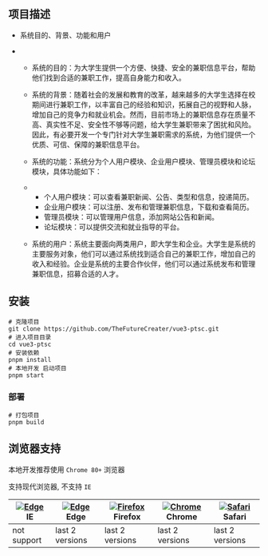 ## 项目描述

- 系统目的、背景、功能和用户

- - 系统的目的：为大学生提供一个方便、快捷、安全的兼职信息平台，帮助他们找到合适的兼职工作，提高自身能力和收入。

  - 系统的背景：随着社会的发展和教育的改革，越来越多的大学生选择在校期间进行兼职工作，以丰富自己的经验和知识，拓展自己的视野和人脉，增加自己的竞争力和就业机会。然而，目前市场上的兼职信息存在质量不高、真实性不足、安全性不够等问题，给大学生兼职带来了困扰和风险。因此，有必要开发一个专门针对大学生兼职需求的系统，为他们提供一个优质、可信、保障的兼职信息平台。

  - 系统的功能：系统分为个人用户模块、企业用户模块、管理员模块和论坛模块，具体功能如下：

  - - 个人用户模块：可以查看兼职新闻、公告、类型和信息，投递简历。
    - 企业用户模块：可以注册、发布和管理兼职信息，下载和查看简历。
    - 管理员模块：可以管理用户信息，添加网站公告和新闻。
    - 论坛模块：可以提供交流和就业指导的平台。

  - 系统的用户：系统主要面向两类用户，即大学生和企业。大学生是系统的主要服务对象，他们可以通过系统找到适合自己的兼职工作，增加自己的收入和经验。企业是系统的主要合作伙伴，他们可以通过系统发布和管理兼职信息，招募合适的人才。

## 安装

```
# 克隆项目
git clone https://github.com/TheFutureCreater/vue3-ptsc.git
# 进入项目目录
cd vue3-ptsc
# 安装依赖
pnpm install
# 本地开发 启动项目
pnpm start
```

### 部署

```
# 打包项目
pnpm build
```

## 浏览器支持

本地开发推荐使用 `Chrome 80+` 浏览器

支持现代浏览器, 不支持 `IE`

| [![ Edge](https://raw.githubusercontent.com/alrra/browser-logos/master/src/edge/edge_48x48.png)](http://godban.github.io/browsers-support-badges/) IE | [![ Edge](https://raw.githubusercontent.com/alrra/browser-logos/master/src/edge/edge_48x48.png)](http://godban.github.io/browsers-support-badges/) Edge | [![Firefox](https://raw.githubusercontent.com/alrra/browser-logos/master/src/firefox/firefox_48x48.png)](http://godban.github.io/browsers-support-badges/) Firefox | [![Chrome](https://raw.githubusercontent.com/alrra/browser-logos/master/src/chrome/chrome_48x48.png)](http://godban.github.io/browsers-support-badges/) Chrome | [![Safari](https://raw.githubusercontent.com/alrra/browser-logos/master/src/safari/safari_48x48.png)](http://godban.github.io/browsers-support-badges/) Safari |
| ------------------------------------------------------------ | ------------------------------------------------------------ | ------------------------------------------------------------ | ------------------------------------------------------------ | ------------------------------------------------------------ |
| not support                                                  | last 2 versions                                              | last 2 versions                                              | last 2 versions                                              | last 2 versions                                              |